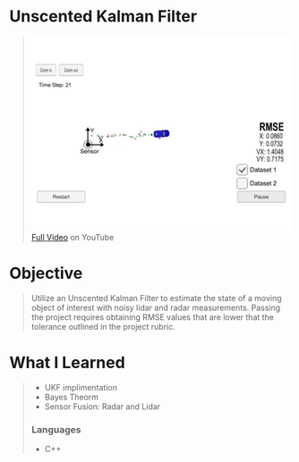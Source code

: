 # Unscented Kalman Filter
> [![UKF](WriteUp/UKF.gif)](https://youtu.be/aHv7-UUtn6A "Unscented Kalman Filter")
> [Full Video](https://youtu.be/aHv7-UUtn6A) on YouTube

# Objective
> Utilize an Unscented Kalman Filter to estimate the state of a moving
object of interest with noisy lidar and radar measurements. Passing the
project requires obtaining RMSE values that are lower that the tolerance
 outlined in the project rubric.

# What I Learned
> - UKF implimentation
> - Bayes Theorm
> - Sensor Fusion: Radar and Lidar
> ### Languages
> - C++